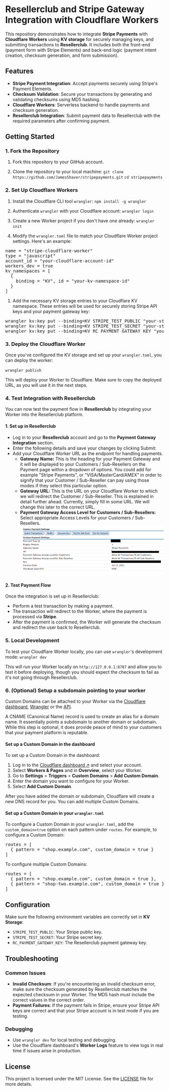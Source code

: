 <h1 id="resellerclub-and-stripe-gateway-integration-with-cloudflare-workers">Resellerclub and Stripe Gateway Integration
    with Cloudflare Workers</h1>
<p>This repository demonstrates how to integrate <strong>Stripe Payments</strong> with <strong>Cloudflare
        Workers</strong> using <strong>KV storage</strong> for securely managing keys, and submitting transactions to
    <strong>Resellerclub</strong>. It includes both the front-end (payment form with Stripe Elements) and back-end logic
    (payment intent creation, checksum generation, and form submission).</p>
<h2 id="features">Features</h2>
<ul>
    <li><strong>Stripe Payment Integration</strong>: Accept payments securely using Stripe&#39;s Payment Elements.</li>
    <li><strong>Checksum Validation</strong>: Secure your transactions by generating and validating checksums using MD5
        hashing.</li>
    <li><strong>Cloudflare Workers</strong>: Serverless backend to handle payments and checksum generation.</li>
    <li><strong>Resellerclub Integration</strong>: Submit payment data to Resellerclub with the required parameters
        after confirming payment.</li>
</ul>
<h2 id="getting-started">Getting Started</h2>
<h3 id="1-fork-the-repository">1. Fork the Repository</h3>
<ol>
    <li>
        <p>Fork this repository to your GitHub account.</p>
    </li>
    <li>
        <p>Clone the repository to your local machine:
            <code>git clone https://github.com/JamesShaver/stripepayments.git</code>
            <code>cd stripepayments</code>
        </p>
    </li>
</ol>
<h3 id="2-set-up-cloudflare-workers">2. Set Up Cloudflare Workers</h3>
<ol>
    <li>
        <p>Install the Cloudflare CLI tool <code>wrangler</code>:
            <code>npm install -g wrangler</code>
        </p>
    </li>
    <li>
        <p>Authenticate <code>wrangler</code> with your Cloudflare account:
            <code>wrangler login</code>
        </p>
    </li>
    <li>
        <p>Create a new Worker project if you don&#39;t have one already:
            <code>wrangler init</code>
        </p>
    </li>
    <li>
        <p>Modify the <code>wrangler.toml</code> file to match your Cloudflare Worker project settings. Here&#39;s an
            example:</p>
    </li>
</ol>
<pre>
name = "stripe-cloudflare-worker"
type = "javascript"
account_id = "your-cloudflare-account-id"
workers_dev = true
kv_namespaces = [
  { 
    binding = "KV", id = "your-kv-namespace-id" 
  }
]
</pre>
<ol>
    <li>Add the necessary KV storage entries to your Cloudflare KV namespace. These entries will be used for securely
        storing Stripe API keys and your payment gateway key:</li>
</ol>
<p>
<pre>wrangler kv:key put --binding=KV STRIPE_TEST_PUBLIC "your-stripe-public-key"
wrangler kv:key put --binding=KV STRIPE_TEST_SECRET "your-stripe-secret-key"
wrangler kv:key put --binding=KV RC_PAYMENT_GATEWAY_KEY "your-resellerclub-payment-gateway-key"</pre>
</p>
<h3 id="3-deploy-the-cloudflare-worker">3. Deploy the Cloudflare Worker</h3>
<p>Once you&#39;ve configured the KV storage and set up your <code>wrangler.toml</code>, you can deploy the worker:</p>
<p><code>wrangler publish</code></p>
<p>This will deploy your Worker to Cloudflare. Make sure to copy the deployed URL, as you will use it in the next steps.
</p>
<h3 id="4-test-integration-with-resellerclub">4. Test Integration with Resellerclub</h3>
<p>You can now test the payment flow in <strong>Resellerclub</strong> by integrating your Worker into the Resellerclub
    platform.</p>
<h4 id="1-set-up-in-resellerclub-">1. <strong>Set up in Resellerclub</strong></h4>
<ul>
    <li>Log in to your <strong>Resellerclub</strong> account and go to the <strong>Payment Gateway Integration</strong>
        section.</li>
    <li>Enter the following details and save your changes by clicking Submit:</li>
    <li>Add your Cloudflare Worker URL as the endpoint for handling payments.
        <ul>
            <li><strong>Gateway Name:</strong> This is the heading for your Payment Gateway and it will be displayed to
                your Customers / Sub-Resellers on the Payment page within a dropdown of options. You could add for
                example &quot;Stripe Payments&quot;, or &quot;VISA/MasterCard/AMEX&quot; in order to signify that your
                Customer / Sub-Reseller can pay using those modes if they select this particular option.</li>
            <li><strong>Gateway URL:</strong> This is the URL on your Cloudflare Worker to which we will redirect the
                Customer / Sub-Reseller. This is explained in detail further ahead. Currently, simply fill in some URL.
                We will change this later to the correct URL.</li>
            <li><strong>Payment Gateway Access Level for Customers / Sub-Resellers:</strong> Select appropriate Access
                Levels for your Customers / Sub-Resellers.
                <img src="https://raw.githubusercontent.com/JamesShaver/stripepayments/main/screenshots/CustomPaymentSettings.png?raw=true"
                    alt="Custom Payment Settings">
            </li>
        </ul>
    </li>
</ul>
<h4 id="2-test-payment-flow-">2. <strong>Test Payment Flow</strong></h4>
<p>Once the integration is set up in Resellerclub:</p>
<ul>
    <li>Perform a test transaction by making a payment.</li>
    <li>The transaction will redirect to the Worker, where the payment is processed via <strong>Stripe</strong>.</li>
    <li>After the payment is confirmed, the Worker will generate the checksum and redirect the user back to
        Resellerclub.</li>
</ul>
<h3 id="5-local-development">5. Local Development</h3>
<p>To test your Cloudflare Worker locally, you can use <code>wrangler</code>&#39;s development mode:
    <code>wrangler dev</code>
</p>
<p>This will run your Worker locally on <code>http://127.0.0.1:8787</code> and allow you to test it before deploying,
    though you should expect the checksum to fail as it&#39;s not going through Resellerclub.</p>

<h3 id="6-optional-setup-a-subdomain-pointing-to-your-worker">6. (Optional) Setup a subdomain pointing to your worker</h3>
<p>Custom Domains can be attached to your Worker via the <a target="_NEW" href="https://developers.cloudflare.com/workers/configuration/routing/custom-domains/#set-up-a-custom-domain-in-the-dashboard">Cloudflare dashboard</a>, <a target="_NEW" href="https://developers.cloudflare.com/workers/configuration/routing/custom-domains/#set-up-a-custom-domain-in-your-wranglertoml">Wrangler</a> or the <a target="_NEW" href="https://developers.cloudflare.com/api/operations/worker-domain-list-domains">API</a>.</p>
<p>A CNAME (Canonical Name) record is used to create an alias for a domain name. It essentially points a subdomain to
    another domain or subdomain. While this step is optional, it does provide peace of mind to your customers that your
    payment platform is reputable.</p>


<h4>Set up a Custom Domain in the dashboard</h4>
<p>To set up a Custom Domain in the dashboard:</p>
<ol>
<li>Log in to the <a href="https://dash.cloudflare.com" target="_blank" rel="noopener">Cloudflare dashboard<span> ↗</span></a> and select your account.</li>
<li>Select <strong>Workers &amp; Pages</strong> and in <strong>Overview</strong>, select your Worker.</li>
<li>Go to <strong>Settings</strong> &gt; <strong>Triggers</strong> &gt; <strong>Custom Domains</strong> &gt; <strong>Add Custom Domain</strong>.</li>
<li>Enter the domain you want to configure for your Worker.</li>
<li>Select <strong>Add Custom Domain</strong>.</li>
</ol>
<p>After you have added the domain or subdomain, Cloudflare will create a new DNS record for you. You can add multiple Custom Domains.</p>
<h4>Set up a Custom Domain in your <code>wrangler.toml</code></h4>
<p>To configure a Custom Domain in your <code dir="auto">wrangler.toml</code>, add the <code dir="auto">custom_domain=true</code> option on each pattern under <code dir="auto">routes</code>. For example, to configure a Custom Domain:</p>
<pre>
routes = [
  { pattern = "shop.example.com", custom_domain = true }
]
</pre>
<p>To configure multiple Custom Domains:</p>
<pre>
routes = [
  { pattern = "shop.example.com", custom_domain = true },
  { pattern = "shop-two.example.com", custom_domain = true }
]
</pre>


<h2 id="configuration">Configuration</h2>
<p>Make sure the following environment variables are correctly set in <strong>KV Storage</strong>:</p>
<ul>
    <li><code>STRIPE_TEST_PUBLIC</code>: Your Stripe public key.</li>
    <li><code>STRIPE_TEST_SECRET</code>: Your Stripe secret key.</li>
    <li><code>RC_PAYMENT_GATEWAY_KEY</code>: The Resellerclub payment gateway key.</li>
</ul>
<h2 id="troubleshooting">Troubleshooting</h2>
<h3 id="common-issues">Common Issues</h3>
<ul>
    <li><strong>Invalid Checksum</strong>: If you&#39;re encountering an invalid checksum error, make sure the checksum
        generated by Resellerclub matches the expected checksum in your Worker. The MD5 hash must include the correct
        values in the correct order.</li>
    <li><strong>Payment Failures</strong>: If the payment fails in Stripe, ensure your Stripe API keys are correct and
        that your Stripe account is in test mode if you are testing.</li>
</ul>
<h3 id="debugging">Debugging</h3>
<ul>
    <li>Use <code>wrangler dev</code> for local testing and debugging.</li>
    <li>Use the Cloudflare dashboard&#39;s <strong>Worker Logs</strong> feature to view logs in real time if issues
        arise in production.</li>
</ul>
<h2 id="license">License</h2>
<p>This project is licensed under the MIT License. See the <a
        href="https://raw.githubusercontent.com/JamesShaver/stripepayments/main/LICENSE">LICENSE</a> file for more
    details.</p>
